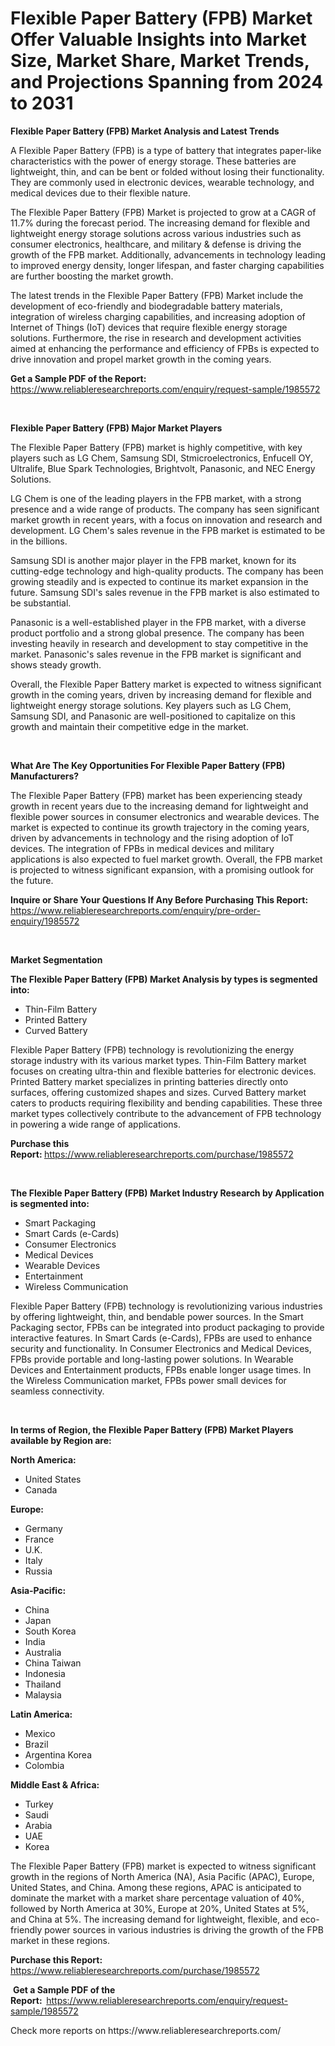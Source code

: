 <p><h1>Flexible Paper Battery (FPB) Market Offer Valuable Insights into Market Size, Market Share, Market Trends, and Projections Spanning from 2024 to 2031</h1></p><p><strong>Flexible Paper Battery (FPB) Market Analysis and Latest Trends</strong></p>
<p><p>A Flexible Paper Battery (FPB) is a type of battery that integrates paper-like characteristics with the power of energy storage. These batteries are lightweight, thin, and can be bent or folded without losing their functionality. They are commonly used in electronic devices, wearable technology, and medical devices due to their flexible nature.</p><p>The Flexible Paper Battery (FPB) Market is projected to grow at a CAGR of 11.7% during the forecast period. The increasing demand for flexible and lightweight energy storage solutions across various industries such as consumer electronics, healthcare, and military & defense is driving the growth of the FPB market. Additionally, advancements in technology leading to improved energy density, longer lifespan, and faster charging capabilities are further boosting the market growth.</p><p>The latest trends in the Flexible Paper Battery (FPB) Market include the development of eco-friendly and biodegradable battery materials, integration of wireless charging capabilities, and increasing adoption of Internet of Things (IoT) devices that require flexible energy storage solutions. Furthermore, the rise in research and development activities aimed at enhancing the performance and efficiency of FPBs is expected to drive innovation and propel market growth in the coming years.</p></p>
<p><strong>Get a Sample PDF of the Report:&nbsp;</strong> <a href="https://www.reliableresearchreports.com/enquiry/request-sample/1985572">https://www.reliableresearchreports.com/enquiry/request-sample/1985572</a></p>
<p>&nbsp;</p>
<p><strong>Flexible Paper Battery (FPB) Major Market Players</strong></p>
<p><p>The Flexible Paper Battery (FPB) market is highly competitive, with key players such as LG Chem, Samsung SDI, Stmicroelectronics, Enfucell OY, Ultralife, Blue Spark Technologies, Brightvolt, Panasonic, and NEC Energy Solutions.</p><p>LG Chem is one of the leading players in the FPB market, with a strong presence and a wide range of products. The company has seen significant market growth in recent years, with a focus on innovation and research and development. LG Chem's sales revenue in the FPB market is estimated to be in the billions.</p><p>Samsung SDI is another major player in the FPB market, known for its cutting-edge technology and high-quality products. The company has been growing steadily and is expected to continue its market expansion in the future. Samsung SDI's sales revenue in the FPB market is also estimated to be substantial.</p><p>Panasonic is a well-established player in the FPB market, with a diverse product portfolio and a strong global presence. The company has been investing heavily in research and development to stay competitive in the market. Panasonic's sales revenue in the FPB market is significant and shows steady growth.</p><p>Overall, the Flexible Paper Battery market is expected to witness significant growth in the coming years, driven by increasing demand for flexible and lightweight energy storage solutions. Key players such as LG Chem, Samsung SDI, and Panasonic are well-positioned to capitalize on this growth and maintain their competitive edge in the market.</p></p>
<p>&nbsp;</p>
<p><strong>What Are The Key Opportunities For Flexible Paper Battery (FPB) Manufacturers?</strong></p>
<p><p>The Flexible Paper Battery (FPB) market has been experiencing steady growth in recent years due to the increasing demand for lightweight and flexible power sources in consumer electronics and wearable devices. The market is expected to continue its growth trajectory in the coming years, driven by advancements in technology and the rising adoption of IoT devices. The integration of FPBs in medical devices and military applications is also expected to fuel market growth. Overall, the FPB market is projected to witness significant expansion, with a promising outlook for the future.</p></p>
<p><strong>Inquire or Share Your Questions If Any Before Purchasing This Report:</strong> <a href="https://www.reliableresearchreports.com/enquiry/pre-order-enquiry/1985572">https://www.reliableresearchreports.com/enquiry/pre-order-enquiry/1985572</a></p>
<p>&nbsp;</p>
<p><strong>Market Segmentation</strong></p>
<p><strong>The Flexible Paper Battery (FPB) Market Analysis by types is segmented into:</strong></p>
<p><ul><li>Thin-Film Battery</li><li>Printed Battery</li><li>Curved Battery</li></ul></p>
<p><p>Flexible Paper Battery (FPB) technology is revolutionizing the energy storage industry with its various market types. Thin-Film Battery market focuses on creating ultra-thin and flexible batteries for electronic devices. Printed Battery market specializes in printing batteries directly onto surfaces, offering customized shapes and sizes. Curved Battery market caters to products requiring flexibility and bending capabilities. These three market types collectively contribute to the advancement of FPB technology in powering a wide range of applications.</p></p>
<p><strong>Purchase this Report:&nbsp;</strong><a href="https://www.reliableresearchreports.com/purchase/1985572">https://www.reliableresearchreports.com/purchase/1985572</a></p>
<p>&nbsp;</p>
<p><strong>The Flexible Paper Battery (FPB) Market Industry Research by Application is segmented into:</strong></p>
<p><ul><li>Smart Packaging</li><li>Smart Cards (e-Cards)</li><li>Consumer Electronics</li><li>Medical Devices</li><li>Wearable Devices</li><li>Entertainment</li><li>Wireless Communication</li></ul></p>
<p><p>Flexible Paper Battery (FPB) technology is revolutionizing various industries by offering lightweight, thin, and bendable power sources. In the Smart Packaging sector, FPBs can be integrated into product packaging to provide interactive features. In Smart Cards (e-Cards), FPBs are used to enhance security and functionality. In Consumer Electronics and Medical Devices, FPBs provide portable and long-lasting power solutions. In Wearable Devices and Entertainment products, FPBs enable longer usage times. In the Wireless Communication market, FPBs power small devices for seamless connectivity.</p></p>
<p>&nbsp;</p>
<p><strong>In terms of Region, the Flexible Paper Battery (FPB) Market Players available by Region are:</strong></p>
<p>
    <p> <strong> North America: </strong>
        <ul>
            <li>United States</li>
            <li>Canada</li>
        </ul>
        </p> 
    <p> <strong> Europe: </strong>
        <ul>
            <li>Germany</li>
            <li>France</li>
            <li>U.K.</li>
            <li>Italy</li>
            <li>Russia</li>
        </ul>
        </p> 
    <p> <strong> Asia-Pacific: </strong>
        <ul>
            <li>China</li>
            <li>Japan</li>
            <li>South Korea</li>
            <li>India</li>
            <li>Australia</li>
            <li>China Taiwan</li>
            <li>Indonesia</li>
            <li>Thailand</li>
            <li>Malaysia</li>
        </ul>
        </p> 
    <p> <strong> Latin America: </strong>
        <ul>
            <li>Mexico</li>
            <li>Brazil</li>
            <li>Argentina Korea</li>
            <li>Colombia</li>
        </ul>
        </p> 
    <p> <strong> Middle East & Africa: </strong>
        <ul>
            <li>Turkey</li>
            <li>Saudi</li>
            <li>Arabia</li>
            <li>UAE</li>
            <li>Korea</li>
        </ul>
    </p>
    </p>
<p><p>The Flexible Paper Battery (FPB) market is expected to witness significant growth in the regions of North America (NA), Asia Pacific (APAC), Europe, United States, and China. Among these regions, APAC is anticipated to dominate the market with a market share percentage valuation of 40%, followed by North America at 30%, Europe at 20%, United States at 5%, and China at 5%. The increasing demand for lightweight, flexible, and eco-friendly power sources in various industries is driving the growth of the FPB market in these regions.</p></p>
<p><strong>Purchase this Report: </strong><a href="https://www.reliableresearchreports.com/purchase/1985572">https://www.reliableresearchreports.com/purchase/1985572</a></p>
<p>&nbsp;<strong>Get a Sample PDF of the Report:&nbsp;&nbsp;</strong><a href="https://www.reliableresearchreports.com/enquiry/request-sample/1985572">https://www.reliableresearchreports.com/enquiry/request-sample/1985572</a></p>
<p><strong></strong></p>
<p>Check more reports on https://www.reliableresearchreports.com/</p>